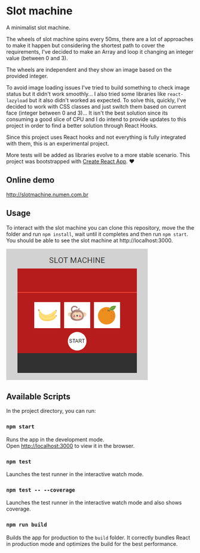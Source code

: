 # Slot machine

A minimalist slot machine.  

The wheels of slot machine spins every 50ms, there are a lot of approaches to make it happen but considering the shortest path to cover the requirements, I've decided to make an Array and loop it changing an integer value (between 0 and 3).  

The wheels are independent and they show an image based on the provided integer.  

To avoid image loading issues I've tried to build something to check image status but it didn't work smoothly... I also tried some libraries like `react-lazyload` but it also didn't worked as expected. To solve this, quickly, I've decided to work with CSS classes and just switch them based on current face (integer between 0 and 3)... It isn't the best solution since its consuming a good slice of CPU and I do intend to provide updates to this project in order to find a better solution through React Hooks.  

Since this project uses React hooks and not everything is fully integrated with them, this is an experimental project.

More tests will be added as libraries evolve to a more stable scenario.
This project was bootstrapped with [Create React App](https://github.com/facebook/create-react-app). ♥

## Online demo
http://slotmachine.numen.com.br

## Usage

To interact with the slot machine you can clone this repository, move the the folder and run
`npm install`, wait until it completes and then run `npm start`. You should be able to see the slot machine at http://localhost:3000.

![Slot machine working](preview/slotmachine.gif)

## Available Scripts

In the project directory, you can run:

### `npm start`

Runs the app in the development mode.<br>
Open [http://localhost:3000](http://localhost:3000) to view it in the browser.

### `npm test`

Launches the test runner in the interactive watch mode.<br>

### `npm test -- --coverage`

Launches the test runner in the interactive watch mode and also shows coverage.<br>

### `npm run build`

Builds the app for production to the `build` folder.
It correctly bundles React in production mode and optimizes the build for the best performance.
